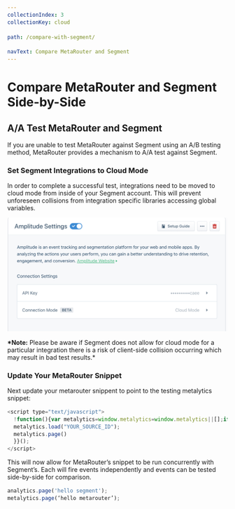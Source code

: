 ```yaml
---
collectionIndex: 3
collectionKey: cloud

path: /compare-with-segment/

navText: Compare MetaRouter and Segment
---
```


# Compare MetaRouter and Segment Side-by-Side

## A/A Test MetaRouter and Segment

If you are unable to test MetaRouter against Segment using an A/B testing method, MetaRouter provides a mechanism to A/A test against Segment.

### Set Segment Integrations to Cloud Mode

In order to complete a successful test, integrations need to be moved to cloud mode from inside of your Segment account. This will prevent unforeseen collisions from integration specific libraries accessing global variables.

![aa-test1](/images/aa_test1.png)

**\*Note:** Please be aware if Segment does not allow for cloud mode for a particular integration there is a risk of client-side collision occurring which may result in bad test results.\*

### Update Your MetaRouter Snippet

Next update your metarouter snippent to point to the testing metalytics snippet:

```javascript
<script type="text/javascript">
  !function(){var metalytics=window.metalytics=window.metalytics||[];if(!metalytics.initialize)if(metalytics.invoked)window.console&&console.error&&console.error("MetaRouter snippet included twice.");else{metalytics.invoked=!0;metalytics.methods=["trackSubmit","trackClick","trackLink","trackForm","pageview","identify","reset","group","track","ready","alias","page","once","off","on"];metalytics.factory=function(t){return function(){var e=Array.prototype.slice.call(arguments);e.unshift(t);metalytics.push(e);return metalytics}};for(var t=0;t<metalytics.methods.length;t++){var e=metalytics.methods[t];metalytics[e]=metalytics.factory(e)}metalytics.load=function(t){var e=document.createElement("script");e.type="text/javascript";e.async=!0;e.src=("https:"===document.location.protocol?"https://":"http://")+"cdn.metarouter.io/analytics.js/v1/"+t+"/metalytics.min.js";var n=document.getElementsByTagName("script")[0];n.parentNode.insertBefore(e,n)};metalytics.SNIPPET_VERSION="3.1.0";
  metalytics.load("YOUR_SOURCE_ID");
  metalytics.page()
  }}();
</script>
```

This will now allow for MetaRouter’s snippet to be run concurrently with Segment’s. Each will fire events independently and events can be tested side-by-side for comparison.

```javascript
analytics.page('hello segment');
metalytics.page(‘hello metarouter’);
```
